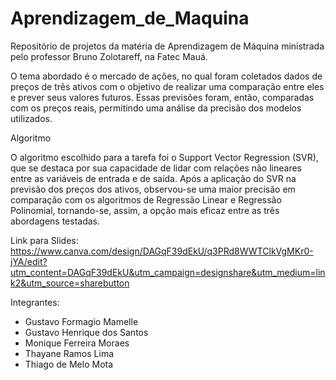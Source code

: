 # Aprendizagem_de_Maquina
Repositório de projetos da matéria de Aprendizagem de Máquina ministrada pelo professor Bruno Zolotareff, na Fatec Mauá.

O tema abordado é o mercado de ações, no qual foram coletados dados de preços de três ativos com o objetivo de realizar uma comparação entre eles e prever seus valores futuros. Essas previsões foram, então, comparadas com os preços reais, permitindo uma análise da precisão dos modelos utilizados.

Algoritmo 

O algoritmo escolhido para a tarefa foi o Support Vector Regression (SVR), que se destaca por sua capacidade de lidar com relações não lineares entre as variáveis de entrada e de saída. Após a aplicação do SVR na previsão dos preços dos ativos, observou-se uma maior precisão em comparação com os algoritmos de Regressão Linear e Regressão Polinomial, tornando-se, assim, a opção mais eficaz entre as três abordagens testadas.

Link para Slides: https://www.canva.com/design/DAGqF39dEkU/q3PRd8WWTClkVgMKr0-jYA/edit?utm_content=DAGqF39dEkU&utm_campaign=designshare&utm_medium=link2&utm_source=sharebutton

Integrantes:
- Gustavo Formagio Mamelle
- Gustavo Henrique dos Santos
- Monique Ferreira Moraes
- Thayane Ramos Lima
- Thiago de Melo Mota
